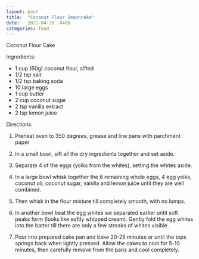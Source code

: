 ```yaml
---
layout: post
title:  "Coconut Flour Smashcake"
date:   2022-04-20 -0400
categories: food
---
```


Coconut Flour Cake

Ingredients:
* 1 cup (60g) coconut flour, sifted
* 1/2 tsp salt
* 1/2 tsp baking soda
* 10 large eggs
* 1 cup butter
* 2 cup coconut sugar
* 2 tsp vanilla extract
* 2 tsp lemon juice

Directions:

1. Preheat oven to 350 degrees, grease and line pans with parchment paper

2. In a small bowl, sift all the dry ingredients together and set aside. 

3. Separate 4 of the eggs (yolks from the whites), setting the whites aside.

4. In a large bowl whisk together the 6 remaining whole eggs, 4 egg yolks, coconut oil, coconut sugar, vanilla and lemon juice until they are well combined.
   
5. Then whisk in the flour mixture till completely smooth, with no lumps.

6. In another bowl beat the egg whites we separated earlier until soft peaks form (looks like softly whipped cream). Gently fold the egg whites into the batter till there are only a few streaks of whites visible.

7. Pour into prepared cake pan and bake 20-25 minutes or until the tops springs back when lightly pressed. Allow the cakes to cool for 5-10 minutes, then carefully remove from the pans and cool completely.

